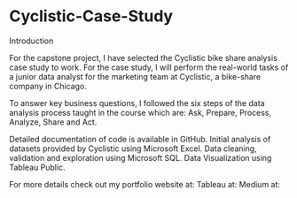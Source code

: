 # Cyclistic-Case-Study

Introduction

For the capstone project, I have selected the Cyclistic bike share analysis case study to work. For the case study, I will perform the real-world tasks of a junior data analyst for the marketing team at Cyclistic, a bike-share company in Chicago.

To answer key business questions, I followed the six steps of the data analysis process taught in the course which are: Ask, Prepare, Process, Analyze, Share and Act.

Detailed documentation of code is available in GitHub.
Initial analysis of datasets provided by Cyclistic using Microsoft Excel.
Data cleaning, validation and exploration using Microsoft SQL.
Data Visualization using Tableau Public.

For more details check out my portfolio website at:
Tableau at:
Medium at:


